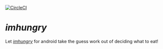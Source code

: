 [![CircleCI](https://circleci.com/gh/tiemonl/imhungry.svg?style=svg)](https://circleci.com/gh/tiemonl/imhungry)

# *imhungry*
Let *[imhungry](https://imhungry.io/)* for android take the guess work out of deciding what to eat!
